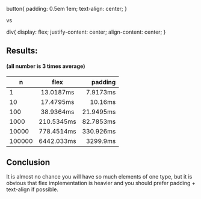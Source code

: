 button{
    padding: 0.5em 1em;
    text-align: center;
}

vs 

div{
    display: flex;
    justify-content: center;
    align-content: center;
}

## Results:
#### (all number is 3 times average)

| n         |    flex     |  padding  |
| --------- |:-----------:| ---------:|
| 1         |  13.0187ms  |  7.9173ms |
| 10        |  17.4795ms  |   10.16ms |
| 100       |  38.9364ms  | 21.9495ms |
| 1000      | 210.5345ms  | 82.7853ms |
| 10000     | 778.4514ms  | 330.926ms |
| 100000    | 6442.033ms  |  3299.9ms |


## Conclusion

It is almost no chance you will have so much elements of one type, 
but it is obvious that flex implementation is heavier and you should prefer padding + text-align if possible. 
